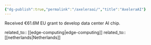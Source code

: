 ```yaml
---
{"dg-publish":true,"permalink":"/axeleraai/","title":"AxeleraAI"}
---
```



Received €61.6M EU grant to develop data center AI chip.

related_to:: [[edge-computing\|edge-computing]]
related_to:: [[netherlands\|Netherlands]]
